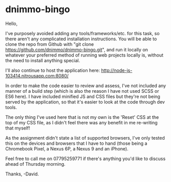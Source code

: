 # dnimmo-bingo

Hello, 

I've purposely avoided adding any tools/frameworks/etc. for this task, so there aren't any complicated installation instructions. You will be able to clone the repo from Github with "git clone https://github.com/dnimmo/dnimmo-bingo.git", and run it locally on whatever your preferred method of running web projects locally is, without the need to install anything special.

I'll also continue to host the application here: http://node-js-103414.nitrousapp.com:8080/

In order to make the code easier to review and assess, I've not included any manner of a build step (which is also the reason I have not used SCSS or ES6 here). I have included minified JS and CSS files but they're not being served by the application, so that it's easier to look at the code through dev tools.

The only thing I've used here that is not my own is the 'Reset' CSS at the top of my CSS file, as I didn't feel there was any benefit in me re-writing that myself!

As the assignment didn't state a list of supported browsers, I've only tested this on the devices and browsers that I have to hand (those being a Chromebook Pixel, a Nexus 6P, a Nexus 9 and an iPhone).

Feel free to call me on 07795259771 if there's anything you'd like to discuss ahead of Thursday morning.

Thanks,
-David.